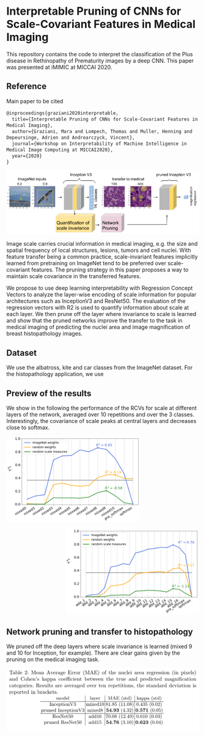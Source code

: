 # Interpretable Pruning of CNNs for Scale-Covariant Features in Medical Imaging

This repository contains the code to interpret the classification of the Plus disease in Rethinopathy of Prematurity images by a deep CNN. This paper was presented at iMIMIC at MICCAI 2020. 

## Reference
Main paper to be cited

```
@inproceedings{graziani2020interpretable,
  title={Interpretable Pruning of CNNs for Scale-Covariant Features in Medical Imaging},
  author={Graziani, Mara and Lompech, Thomas and Muller, Henning and Depeursinge, Adrien and Andrearczyck, Vincent},
  journal={Workshop on Interpretability of Machine Intelligence in Medical Image Computing at MICCAI2020},
  year={2020}
}
```
<p align="center">
    <img src="results/arch.png" width=700px>
</p>

Image scale carries crucial information in medical imaging, e.g. the size and spatial frequency of local structures, lesions, tumors and cell nuclei.
With feature transfer being a common practice, scale-invariant features implicitly learned from pretraining on ImageNet tend to be preferred over scale-covariant features. The pruning strategy in this paper proposes a way to maintain scale covariance in the transferred features.

We propose to use deep learning interpretability with Regression Concept Vectors to analyze the layer-wise encoding of scale information for popular architectures such as InceptionV3 and ResNet50. The evaluation of the regression vectors with R2 is used to quantify information about scale at each layer.
We then prune off the layer where invariance to scale is learned and show that the pruned networks improve the transfer to the task in medical imaging of predicting the nuclei area and image magnification of breast histopathology images. 

## Dataset 
We use the albatross, kite and car classes from the ImageNet dataset. 
For the histopathology application, we use

## Preview of the results
We show in the following the performance of the RCVs for scale at different layers of the network, averaged over 10 repetitions and over the 3 classes. Interestingly, the covariance of scale peaks at central layers and decreases close to softmax.

<p align="left">
    <img src="results/performance0.png" width=350>
</p>

<p align="right">
    <img src="results/performance1.png" width=350>
</p>

## Network pruning and transfer to histopathology
We pruned off the deep layers where scale invariance is learned (mixed 9 and 10 for Inception, for example). There are clear gains given by the pruning on the medical imaging task. 

<p align="center">
    <img src="results/table.png" width=700px>
</p>
